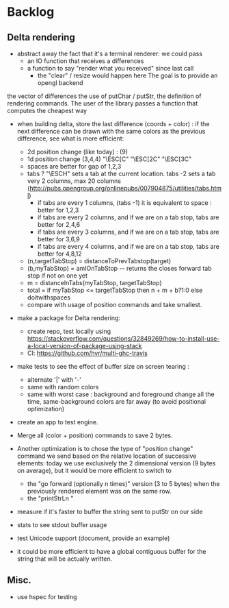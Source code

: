 
# Backlog

## Delta rendering

- abstract away the fact that it's a terminal renderer: we could pass
  - an IO function that receives a differences
  - a function to say "render what you received" since last call
    - the "clear" / resize would happen here
The goal is to provide an opengl backend

the vector of differences
the use of putChar / putStr, the definition of rendering commands.
The user of the library passes a function that computes the cheapest way

- when building delta, store the last difference (coords + color) : if the next difference
can be drawn with the same colors as the previous difference, see what is more efficient:
  - 2d position change (like today) : (9)
  - 1d position change                (3,4,4) "\ESC[C" "\ESC[2C" "\ESC[3C"
  - spaces are better for gap of 1,2,3
  - tabs ? "\ESCH" sets a tab at the current location. tabs -2 sets a tab very 2 columns,
    max 20 columns (http://pubs.opengroup.org/onlinepubs/007904875/utilities/tabs.html)
    - if tabs are every 1 columns, (tabs -1) it is equivalent to space : better for 1,2,3
    - if tabs are every 2 columns, and if we are on a tab stop, tabs are better for 2,4,6
    - if tabs are every 3 columns, and if we are on a tab stop, tabs are better for 3,6,9
    - if tabs are every 4 columns, and if we are on a tab stop, tabs are better for 4,8,12
   - (n,targetTabStop) = distanceToPrevTabstop(target)
   - (b,myTabStop) = amIOnTabStop -- returns the closes forward tab stop if not on one yet
   - m = distanceInTabs(myTabStop, targetTabStop)
   - total = if myTabStop <= targetTabStop then n + m + b?1:0 else doitwithspaces
   - compare with usage of position commands and take smallest.
- make a package for Delta rendering:
  - create repo, test locally using https://stackoverflow.com/questions/32849269/how-to-install-use-a-local-version-of-package-using-stack
  - CI: https://github.com/hvr/multi-ghc-travis

- make tests to see the effect of buffer size on screen tearing :
  - alternate '|' with '-'
  - same with random colors
  - same with worst case : background and foreground change all the time,
        same-background colors are far away (to avoid positional optimization)
- create an app to test engine.

- Merge all (color + position) commands to save 2 bytes.
- Another optimization is to chose the type of "position change"
command we send based on the relative location of successive elements: today
we use exclusively the 2 dimensional version (9 bytes on average), but it would
be more efficient to switch to
  - the "go forward (optionally n times)" version (3 to 5 bytes) when the
  previously rendered element was on the same row.
  - the "printStrLn "

- measure if it's faster to buffer the string sent to putStr on our side

- stats to see stdout buffer usage

- test Unicode support (document, provide an example)

- it could be more efficient to have a global contiguous buffer for the string that will be actually written.

## Misc.

- use hspec for testing

